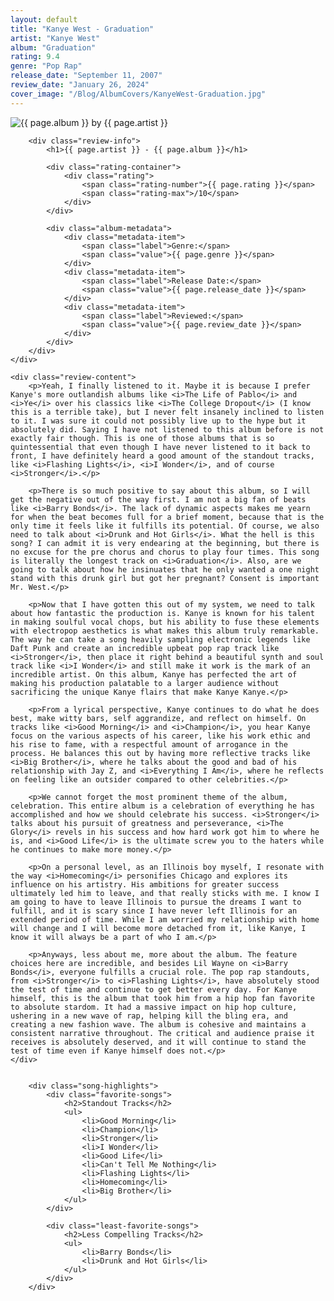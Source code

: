 ```yaml
---
layout: default
title: "Kanye West - Graduation"
artist: "Kanye West"
album: "Graduation"
rating: 9.4
genre: "Pop Rap"
release_date: "September 11, 2007"
review_date: "January 26, 2024"
cover_image: "/Blog/AlbumCovers/KanyeWest-Graduation.jpg"
---
```


<article class="album-review">
    <div class="review-header">
        <div class="cover-container">
            <img src="{{ page.cover_image }}" alt="{{ page.album }} by {{ page.artist }}" class="album-cover">
        </div>
        
        <div class="review-info">
            <h1>{{ page.artist }} - {{ page.album }}</h1>
            
            <div class="rating-container">
                <div class="rating">
                    <span class="rating-number">{{ page.rating }}</span>
                    <span class="rating-max">/10</span>
                </div>
            </div>

            <div class="album-metadata">
                <div class="metadata-item">
                    <span class="label">Genre:</span>
                    <span class="value">{{ page.genre }}</span>
                </div>
                <div class="metadata-item">
                    <span class="label">Release Date:</span>
                    <span class="value">{{ page.release_date }}</span>
                </div>
                <div class="metadata-item">
                    <span class="label">Reviewed:</span>
                    <span class="value">{{ page.review_date }}</span>
                </div>
            </div>
        </div>
    </div>

    <div class="review-content">
        <p>Yeah, I finally listened to it. Maybe it is because I prefer Kanye's more outlandish albums like <i>The Life of Pablo</i> and <i>Ye</i> over his classics like <i>The College Dropout</i> (I know this is a terrible take), but I never felt insanely inclined to listen to it. I was sure it could not possibly live up to the hype but it absolutely did. Saying I have not listened to this album before is not exactly fair though. This is one of those albums that is so quintessential that even though I have never listened to it back to front, I have definitely heard a good amount of the standout tracks, like <i>Flashing Lights</i>, <i>I Wonder</i>, and of course <i>Stronger</i>.</p>

        <p>There is so much positive to say about this album, so I will get the negative out of the way first. I am not a big fan of beats like <i>Barry Bonds</i>. The lack of dynamic aspects makes me yearn for when the beat becomes full for a brief moment, because that is the only time it feels like it fulfills its potential. Of course, we also need to talk about <i>Drunk and Hot Girls</i>. What the hell is this song? I can admit it is very endearing at the beginning, but there is no excuse for the pre chorus and chorus to play four times. This song is literally the longest track on <i>Graduation</i>. Also, are we going to talk about how he insinuates that he only wanted a one night stand with this drunk girl but got her pregnant? Consent is important Mr. West.</p>

        <p>Now that I have gotten this out of my system, we need to talk about how fantastic the production is. Kanye is known for his talent in making soulful vocal chops, but his ability to fuse these elements with electropop aesthetics is what makes this album truly remarkable. The way he can take a song heavily sampling electronic legends like Daft Punk and create an incredible upbeat pop rap track like <i>Stronger</i>, then place it right behind a beautiful synth and soul track like <i>I Wonder</i> and still make it work is the mark of an incredible artist. On this album, Kanye has perfected the art of making his production palatable to a larger audience without sacrificing the unique Kanye flairs that make Kanye Kanye.</p>

        <p>From a lyrical perspective, Kanye continues to do what he does best, make witty bars, self aggrandize, and reflect on himself. On tracks like <i>Good Morning</i> and <i>Champion</i>, you hear Kanye focus on the various aspects of his career, like his work ethic and his rise to fame, with a respectful amount of arrogance in the process. He balances this out by having more reflective tracks like <i>Big Brother</i>, where he talks about the good and bad of his relationship with Jay Z, and <i>Everything I Am</i>, where he reflects on feeling like an outsider compared to other celebrities.</p>

        <p>We cannot forget the most prominent theme of the album, celebration. This entire album is a celebration of everything he has accomplished and how we should celebrate his success. <i>Stronger</i> talks about his pursuit of greatness and perseverance, <i>The Glory</i> revels in his success and how hard work got him to where he is, and <i>Good Life</i> is the ultimate screw you to the haters while he continues to make more money.</p>

        <p>On a personal level, as an Illinois boy myself, I resonate with the way <i>Homecoming</i> personifies Chicago and explores its influence on his artistry. His ambitions for greater success ultimately led him to leave, and that really sticks with me. I know I am going to have to leave Illinois to pursue the dreams I want to fulfill, and it is scary since I have never left Illinois for an extended period of time. While I am worried my relationship with home will change and I will become more detached from it, like Kanye, I know it will always be a part of who I am.</p>

        <p>Anyways, less about me, more about the album. The feature choices here are incredible, and besides Lil Wayne on <i>Barry Bonds</i>, everyone fulfills a crucial role. The pop rap standouts, from <i>Stronger</i> to <i>Flashing Lights</i>, have absolutely stood the test of time and continue to get better every day. For Kanye himself, this is the album that took him from a hip hop fan favorite to absolute stardom. It had a massive impact on hip hop culture, ushering in a new wave of rap, helping kill the bling era, and creating a new fashion wave. The album is cohesive and maintains a consistent narrative throughout. The critical and audience praise it receives is absolutely deserved, and it will continue to stand the test of time even if Kanye himself does not.</p>
    </div>


        <div class="song-highlights">
            <div class="favorite-songs">
                <h2>Standout Tracks</h2>
                <ul>
                    <li>Good Morning</li>
                    <li>Champion</li>
                    <li>Stronger</li>
                    <li>I Wonder</li>
                    <li>Good Life</li>
                    <li>Can't Tell Me Nothing</li>
                    <li>Flashing Lights</li>
                    <li>Homecoming</li>
                    <li>Big Brother</li>
                </ul>
            </div>

            <div class="least-favorite-songs">
                <h2>Less Compelling Tracks</h2>
                <ul>
                    <li>Barry Bonds</li>
                    <li>Drunk and Hot Girls</li>
                </ul>
            </div>
        </div>
</article>